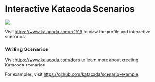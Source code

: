 # Interactive Katacoda Scenarios

[![](http://shields.katacoda.com/katacoda/rr1919/count.svg)](https://www.katacoda.com/rr1919 "Get your profile on Katacoda.com")

Visit https://www.katacoda.com/rr1919 to view the profile and interactive scenarios

### Writing Scenarios
Visit https://www.katacoda.com/docs to learn more about creating Katacoda scenarios

For examples, visit https://github.com/katacoda/scenario-example
